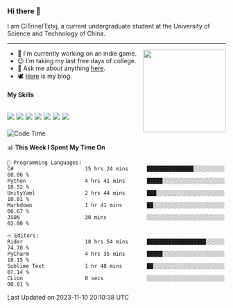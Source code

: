 ### Hi there 👋

I am CiTrine/Txtxj, a current undergraduate student at the University of Science and Technology of China.

---

<img align="right" height="190" src="http://github-profile-summary-cards.vercel.app/api/cards/stats?username=txtxj&theme=vue">

- 🌱 I'm currently working on an indie game.
- 😉 I'm taking my last free days of college.
- 💬 Ask me about anything [here](https://github.com/txtxj/txtxj/issues).
- 🕊️ [Here](https://txtxj.top) is my blog.

#### My Skills

![](https://img.shields.io/badge/Unity-000000?logo=unity&logoColor=fff)
![](https://img.shields.io/badge/C%23-239120?logo=csharp&logoColor=fff)
![](https://img.shields.io/badge/Python-3e74a2?logo=python&logoColor=fff)
![](https://img.shields.io/badge/C++-65318e?logo=cplusplus&logoColor=fff)
![](https://img.shields.io/badge/C-5654a2?logo=c&logoColor=fff)
![](https://img.shields.io/badge/Blender-f5792a?logo=blender&logoColor=fff)
![](https://img.shields.io/badge/MS%20SQL-cc2927?logo=microsoftsqlserver&logoColor=fff)
---

<!--START_SECTION:waka-->
![Code Time](http://img.shields.io/badge/Code%20Time-1%2C462%20hrs%2028%20mins-blue)

📊 **This Week I Spent My Time On** 

```text
💬 Programming Languages: 
C#                       15 hrs 24 mins      ███████████████░░░░░░░░░░   60.86 % 
Python                   4 hrs 41 mins       █████░░░░░░░░░░░░░░░░░░░░   18.52 % 
UnityYaml                2 hrs 44 mins       ███░░░░░░░░░░░░░░░░░░░░░░   10.81 % 
Markdown                 1 hr 41 mins        ██░░░░░░░░░░░░░░░░░░░░░░░   06.67 % 
JSON                     30 mins             ░░░░░░░░░░░░░░░░░░░░░░░░░   02.00 % 

🔥 Editors: 
Rider                    18 hrs 54 mins      ███████████████████░░░░░░   74.70 % 
PyCharm                  4 hrs 35 mins       █████░░░░░░░░░░░░░░░░░░░░   18.15 % 
Sublime Text             1 hr 48 mins        ██░░░░░░░░░░░░░░░░░░░░░░░   07.14 % 
CLion                    0 secs              ░░░░░░░░░░░░░░░░░░░░░░░░░   00.01 % 
```


 Last Updated on 2023-11-10 20:10:38 UTC
<!--END_SECTION:waka-->

